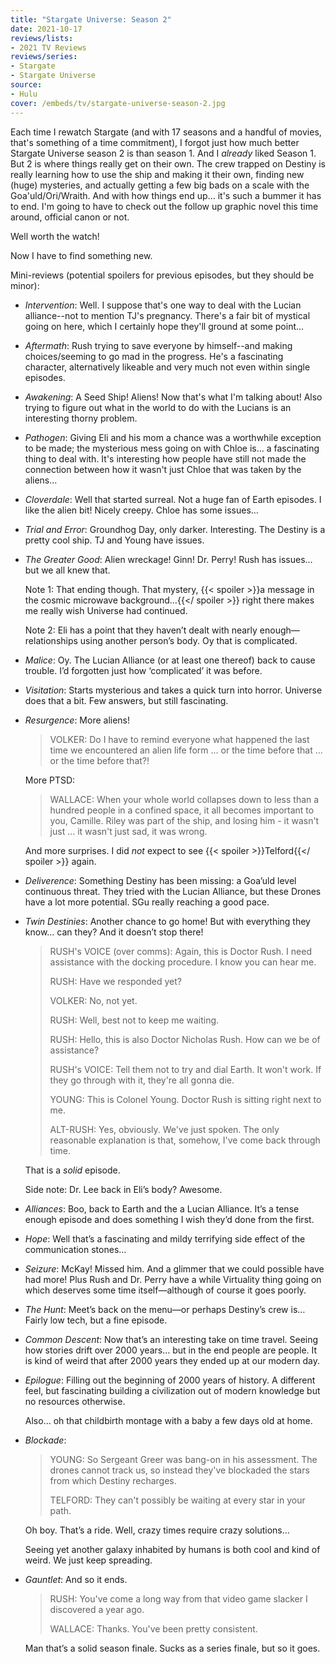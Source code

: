 ```yaml
---
title: "Stargate Universe: Season 2"
date: 2021-10-17
reviews/lists:
- 2021 TV Reviews
reviews/series:
- Stargate
- Stargate Universe
source:
- Hulu
cover: /embeds/tv/stargate-universe-season-2.jpg
---
```

Each time I rewatch Stargate (and with 17 seasons and a handful of movies, that's something of a time commitment), I forgot just how much better Stargate Universe season 2 is than season 1. And I *already* liked Season 1. But 2 is where things really get on their own. The crew trapped on Destiny is really learning how to use the ship and making it their own, finding new (huge) mysteries, and actually getting a few big bads on a scale with the Goa'uld/Ori/Wraith. And with how things end up... it's such a bummer it has to end. I'm going to have to check out the follow up graphic novel this time around, official canon or not.

Well worth the watch!

Now I have to find something new.

Mini-reviews (potential spoilers for previous episodes, but they should be minor):

- _Intervention_: Well. I suppose that's one way to deal with the Lucian alliance--not to mention TJ's pregnancy. There's a fair bit of mystical going on here, which I certainly hope they'll ground at some point...

- _Aftermath_: Rush trying to save everyone by himself--and making choices/seeming to go mad in the progress. He's a fascinating character, alternatively likeable and very much not even within single episodes.

- _Awakening_: A Seed Ship! Aliens! Now that's what I'm talking about! Also trying to figure out what in the world to do with the Lucians is an interesting thorny problem.

- _Pathogen_: Giving Eli and his mom a chance was a worthwhile exception to be made; the mysterious mess going on with Chloe is... a fascinating thing to deal with. It's interesting how people have still not made the connection between how it wasn't just Chloe that was taken by the aliens...

- _Cloverdale_: Well that started surreal. Not a huge fan of Earth episodes. I like the alien bit! Nicely creepy. Chloe has some issues…

- _Trial and Error_: Groundhog Day, only darker. Interesting. The Destiny is a pretty cool ship. TJ and Young have issues.

- _The Greater Good_: Alien wreckage! Ginn! Dr. Perry! Rush has issues… but we all knew that.

  Note 1: That ending though. That mystery, {{< spoiler >}}a message in the cosmic microwave background…{{</ spoiler >}} right there makes me really wish Universe had continued.

  Note 2: Eli has a point that they haven’t dealt with nearly enough—relationships using another person’s body. Oy that is complicated.

- _Malice_: Oy. The Lucian Alliance (or at least one thereof) back to cause trouble. I’d forgotten just how ‘complicated’ it was before.

- _Visitation_: Starts mysterious and takes a quick turn into horror. Universe does that a bit. Few answers, but still fascinating.

- _Resurgence_: More aliens!

  > VOLKER: Do I have to remind everyone what happened the last time we encountered an alien life form ... or the time before that ... or the time before that?!

  More PTSD:

  > WALLACE: When your whole world collapses down to less than a hundred people in a confined space, it all becomes important to you, Camille. Riley was part of the ship, and losing him - it wasn't just ... it wasn't just sad, it was wrong.

  And more surprises. I did _not_ expect to see {{< spoiler >}}Telford{{</ spoiler >}} again.

- _Deliverence_: Something Destiny has been missing: a Goa’uld level continuous threat. They tried with the Lucian Alliance, but these Drones have a lot more potential. SGu really reaching a good pace.

- _Twin Destinies_: Another chance to go home! But with everything they know… can they? And it doesn’t stop there!

  > RUSH's VOICE (over comms): Again, this is Doctor Rush. I need assistance with the docking procedure. I know you can hear me.
  >
  > RUSH: Have we responded yet?
  >
  > VOLKER: No, not yet.
  >
  > RUSH: Well, best not to keep me waiting.
  >
  > RUSH: Hello, this is also Doctor Nicholas Rush. How can we be of assistance?
  >
  > RUSH's VOICE: Tell them not to try and dial Earth. It won't work. If they go through with it, they're all gonna die.
  >
  > YOUNG: This is Colonel Young. Doctor Rush is sitting right next to me.
  >
  > ALT-RUSH: Yes, obviously. We've just spoken. The only reasonable explanation is that, somehow, I've come back through time.

  That is a _solid_ episode.

  Side note: Dr. Lee back in Eli’s body? Awesome.

- _Alliances_: Boo, back to Earth and the a Lucian Alliance. It’s a tense enough episode and does something I wish they’d done from the first.

- _Hope_: Well that’s a fascinating and mildy terrifying side effect of the communication stones…

- _Seizure_: McKay! Missed him. And a glimmer that we could possible have had more! Plus Rush and Dr. Perry have a while Virtuality thing going on which deserves some time itself—although of course it goes poorly.

- _The Hunt_: Meet’s back on the menu—or perhaps Destiny’s crew is… Fairly low tech, but a fine episode.

- _Common Descent_: Now that’s an interesting take on time travel. Seeing how stories drift over 2000 years… but in the end people are people. It is kind of weird that after 2000 years they ended up at our modern day.

- _Epilogue_: Filling out the beginning of 2000 years of history. A different feel, but fascinating building a civilization out of modern knowledge but no resources otherwise.

  Also… oh that childbirth montage with a baby a few days old at home.

- _Blockade_:

  > YOUNG: So Sergeant Greer was bang-on in his assessment. The drones cannot track us, so instead they've blockaded the stars from which Destiny recharges.
  >
  > TELFORD: They can't possibly be waiting at every star in your path.

  Oh boy. That’s a ride. Well, crazy times require crazy solutions…

  Seeing yet another galaxy inhabited by humans is both cool and kind of weird. We just keep spreading.

- _Gauntlet_: And so it ends.

  > RUSH: You've come a long way from that video game slacker I discovered a year ago.
  >
  > WALLACE: Thanks. You've been pretty consistent.

  Man that’s a solid season finale. Sucks as a series finale, but so it goes.
